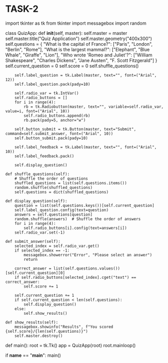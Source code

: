 # TASK-2

import tkinter as tk
from tkinter import messagebox
import random

class QuizApp:
    def __init__(self, master):
        self.master = master
        self.master.title("Quiz Application")
        self.master.geometry("400x300")
        self.questions = {
            "What is the capital of France?": ["Paris", "London", "Berlin", "Rome"],
            "What is the largest mammal?": ["Elephant", "Blue Whale", "Giraffe", "Lion"],
            "Who wrote 'Romeo and Juliet'?": ["William Shakespeare", "Charles Dickens", "Jane Austen", "F. Scott Fitzgerald"]
        }
        self.current_question = 0
        self.score = 0
        self.shuffle_questions()
        
        self.label_question = tk.Label(master, text="", font=("Arial", 12))
        self.label_question.pack(pady=10)
        
        self.radio_var = tk.IntVar()
        self.radio_buttons = []
        for i in range(4):
            rb = tk.Radiobutton(master, text="", variable=self.radio_var, value=i, font=("Arial", 10))
            self.radio_buttons.append(rb)
            rb.pack(pady=5, anchor="w")
        
        self.button_submit = tk.Button(master, text="Submit", command=self.submit_answer, font=("Arial", 10))
        self.button_submit.pack(pady=10)
        
        self.label_feedback = tk.Label(master, text="", font=("Arial", 10))
        self.label_feedback.pack()
        
        self.display_question()
    
    def shuffle_questions(self):
        # Shuffle the order of questions
        shuffled_questions = list(self.questions.items())
        random.shuffle(shuffled_questions)
        self.questions = dict(shuffled_questions)
    
    def display_question(self):
        question = list(self.questions.keys())[self.current_question]
        self.label_question.config(text=question)
        answers = self.questions[question]
        random.shuffle(answers)  # Shuffle the order of answers
        for i in range(4):
            self.radio_buttons[i].config(text=answers[i])
        self.radio_var.set(-1)
    
    def submit_answer(self):
        selected_index = self.radio_var.get()
        if selected_index == -1:
            messagebox.showerror("Error", "Please select an answer")
            return
        
        correct_answer = list(self.questions.values())[self.current_question][0]
        if self.radio_buttons[selected_index].cget("text") == correct_answer:
            self.score += 1
        
        self.current_question += 1
        if self.current_question < len(self.questions):
            self.display_question()
        else:
            self.show_results()
    
    def show_results(self):
        messagebox.showinfo("Results", f"You scored {self.score}/{len(self.questions)}")
        self.master.destroy()

def main():
    root = tk.Tk()
    app = QuizApp(root)
    root.mainloop()

if __name__ == "__main__":
    main()
